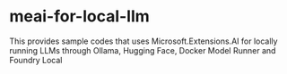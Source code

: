 # meai-for-local-llm
This provides sample codes that uses Microsoft.Extensions.AI for locally running LLMs through Ollama, Hugging Face, Docker Model Runner and Foundry Local
